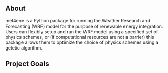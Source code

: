 ## About ##

met4ene is a Python package for running the Weather Research and Forecasting (WRF) model for the purpose of renewable energy integration.
Users can flexibly setup and run the WRF model using a specified set of physics schemes, or (if computational resources are not a barrier) this package allows them to optimize the choice of physics schemes using a getetic algorithm.

## Project Goals ##
